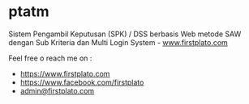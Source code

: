 # ptatm
Sistem Pengambil Keputusan (SPK) / DSS berbasis Web metode SAW dengan Sub Kriteria dan Multi Login System - www.firstplato.com

Feel free o reach me on :
- https://www.firstplato.com
- https://www.facebook.com/firstplato
- admin@firstplato.com
